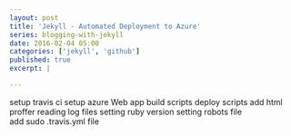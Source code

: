 ```yaml
---
layout: post
title: 'Jekyll - Automated Deployment to Azure'
series: blogging-with-jekyll 
date: 2016-02-04 05:00
categories: ['jekyll', 'github']
published: true 
excerpt: |

---
```


setup travis ci
setup azure Web app
build scripts 
deploy scripts 
add html proffer
reading log  files 
setting ruby version 
setting robots file  
add sudo
 .travis.yml file
 

 